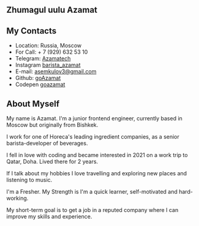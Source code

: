## Zhumagul uulu Azamat

## My Contacts

* Location: Russia, Moscow
* For Call: + 7 (929) 632 53 10
* Telegram: [Azamatech](https://t.me/azamatech)
* Instagram [barista_azamat](https://instagram.com/barista_azamat?igshid=NTdlMDg3MTY=)
* E-mail: asemkulov3@gmail.com
* Github: [goAzamat](https://github.com/goAzamat)
* Codepen [goazamat](https://codepen.io/goazamat)

## About Myself 

My name is Azamat. I'm a junior frontend engineer, currently based in Moscow but originally from Bishkek. 

I work for one of Horeca's leading ingredient companies, as a senior barista-developer of beverages. 

I fell in love with coding and became interested in 2021 on a work trip to Qatar, Doha. Lived there for 2 years.

If I talk about my hobbies I love travelling and exploring new places and listening to music. 

I'm a Fresher. My Strength is I'm a quick learner, self-motivated and hard-working.

My short-term goal is to get a job in a reputed company where I can improve my skills and experience.